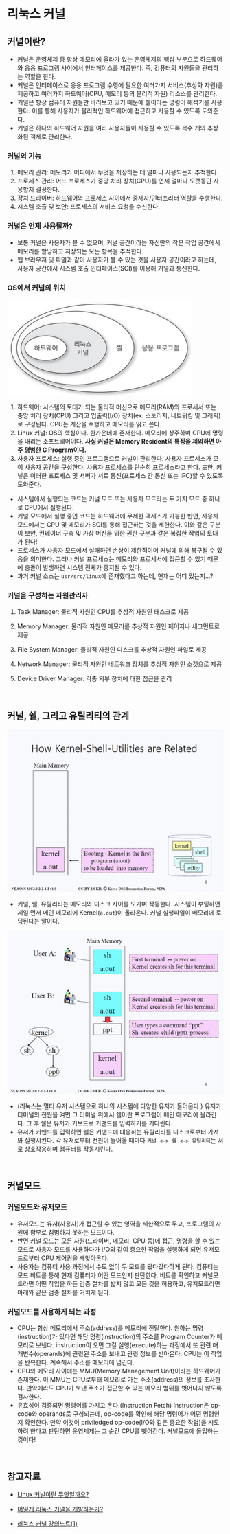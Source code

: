 # 리눅스 커널

## 커널이란?

- 커널은 운영체제 중 항상 메모리에 올라가 있는 운영체제의 핵심 부분으로 하드웨어와 응용 프로그램 사이에서 인터페이스를 제공한다. 즉, 컴퓨터의 자원들을 관리하는 역할을 한다.
- 커널은 인터페이스로 응용 프로그램 수행에 필요한 여러가지 서비스(추상화 자원)를 제공하고 여러가지 하드웨어(CPU, 메모리 등의 물리적 자원) 리소스를 관리한다.
- 커널은 항상 컴퓨터 자원들만 바라보고 있기 때문에 쉘이라는 명령어 해석기를 사용한다. 이를 통해 사용자가 물리적인 하드웨어에 접근하고 사용할 수 있도록 도와준다.
- 커널은 하나의 하드웨어 자원을 여러 사용자들이 사용할 수 있도록 복수 개의 추상화된 객체로 관리한다.

### 커널의 기능

1. 메모리 관리: 메모리가 어디에서 무엇을 저장하는 데 얼마나 사용되는지 추척한다.
2. 프로세스 관리: 어느 프로세스가 중앙 처리 장치(CPU)를 언제 얼마나 오랫동안 사용할지 결정한다.
3. 장치 드라이버: 하드웨어와 프로세스 사이에서 중재자/인터프리터 역할을 수행한다.
4. 시스템 호출 및 보안: 프로세스의 서비스 요청을 수신한다.

### 커널은 언제 사용될까?

- 보통 커널은 사용자가 볼 수 없으며, 커널 공간이라는 자신만의 작은 작업 공간에서 메모리를 할당하고 저장되는 모든 항목을 추적한다.
- 웹 브라우저 및 파일과 같이 사용자가 볼 수 있는 것을 사용자 공간이라고 하는데, 사용자 공간에서 시스템 호출 인터페이스(SCI)를 이용해 커널과 통신한다.

### OS에서 커널의 위치

<img src="img/concept1.png">

1. 하드웨어: 시스템의 토대가 되는 물리적 머신으로 메모리(RAM)와 프로세서 또는 중앙 처리 장치(CPU) 그리고 입출력(I/O) 장치(ex. 스토리지, 네트워킹 및 그래픽)로 구성된다. CPU는 계산을 수행하고 메모리를 읽고 쓴다.
2. Linux 커널: OS의 핵심이다. 한가운데에 존재한다. 메모리에 상주하며 CPU에 명령을 내리는 소프트웨어이다. **사실 커널은 Memory Resident의 특징을 제외하면 아주 평범한 C Program이다.**
3. 사용자 프로세스: 실행 중인 프로그램으로 커널이 관리한다. 사용자 프로세스가 모여 사용자 공간을 구성한다. 사용자 프로세스를 단순히 프로세스라고 한다. 또한, 커널은 이러한 프로세스 및 서버가 서로 통신(프로세스 간 통신 또는 IPC)할 수 있도록 도와준다.

- 시스템에서 실행되는 코드는 커널 모드 또는 사용자 모드라는 두 가지 모드 중 하나로 CPU에서 실행된다.
- 커널 모드에서 실행 중인 코드는 하드웨어에 무제한 액세스가 가능한 반면, 사용자 모드에서는 CPU 및 메모리가 SCI를 통해 접근하는 것을 제한한다. 이와 같은 구분이 보안, 컨테이너 구축 및 가상 머신을 위한 권한 구분과 같은 복잡한 작업의 토대가 된다!
- 프로세스가 사용자 모드에서 실패하면 손상이 제한적이며 커널에 의해 복구될 수 있음을 의미한다. 그러나 커널 프로세스는 메모리와 프로세서에 접근할 수 있기 때문에 충돌이 발생하면 시스템 전체가 중지될 수 있다.
- 과거 커널 소스는 `usr/src/linux`에 존재했다고 하는데, 현재는 어디 있는지...?

### 커널을 구성하는 자원관리자

1. Task Manager: 물리적 자원인 CPU를 추상적 자원인 태스크로 제공

2. Memory Manager: 물리적 자원인 메모리를 추상적 자원인 페이지나 세그먼트로 제공

3. File System Manager: 물리적 자원인 디스크를 추상적 자원인 파일로 제공

4. Network Manager: 물리적 자원인 네트워크 장치를 추상적 자원인 소켓으로 제공

5. Device Driver Manager: 각종 외부 장치에 대한 접근을 관리

<br/>

## 커널, 쉘, 그리고 유틸리티의 관계

<img src="img/kernel1.png">

- 커널, 쉘, 유틸리티는 메모리와 디스크 사이를 오가며 작동한다. 시스템이 부팅하면 제일 먼저 메인 메모리에 Kernel(`a.out`)이 올라온다. 커널 실행파일이 메모리에 로딩된다는 말이다.

<img src="img/kernel2.png">

- (리눅스는 멀티 유저 시스템으로 하나의 시스템에 다양한 유저가 들어온다.) 유저가 터미널의 전원을 켜면 그 터미널 위에서 쉘이란 프로그램이 메인 메모리에 올라간다. 그 후 쉘은 유저가 키보드로 커맨드를 입력하기를 기다린다.
- 유저가 커맨드를 입력하면 쉘은 커맨드에 대응하는 유틸리티를 디스크로부터 가져와 실행시킨다. 각 유저로부터 전원이 들어올 때마다 `커널 <-> 쉘 <-> 유틸리티`는 서로 상호작용하며 컴퓨터를 작동시킨다.

<br/>

## 커널모드

### 커널모드와 유저모드

- 유저모드는 유저(사용자)가 접근할 수 있는 영역을 제한적으로 두고, 프로그램의 자원에 함부로 침범하지 못하는 모드이다.
- 반면 커널 모드는 모든 자원(드라이버, 메모리, CPU 등)에 접근, 명령을 할 수 있는 모드로 사용자 모드를 사용하다가 I/O와 같이 중요한 작업을 실행하게 되면 유저모드로부터 CPU 제어권을 빼앗아온다.
- 사용자는 컴퓨터 사용 과정에서 수도 없이 두 모드를 왔다갔다하게 된다. 컴퓨터는 모드 비트를 통해 현재 컴퓨터가 어떤 모드인지 판단한다. 비트를 확인하고 커널모드라면 어떤 작업을 하든 검증 절차를 밟지 않고 모든 것을 허용하고, 유저모드라면 아래와 같은 검증 절차를 거치게 된다.

### 커널모드를 사용하게 되는 과정

- CPU는 항상 메모리에서 주소(address)를 메모리에 전달한다. 원하는 명령(instruction)가 있다면 해당 명령(instruction)의 주소를 Program Counter가 메모리로 보낸다. instruction이 오면 그걸 실행(execute)하는 과정에서 또 관련 매개변수(operands)에 관련된 주소를 보내고 관련 정보를 받아온다. CPU는 이 작업을 반복한다. 계속해서 주소를 메모리에 넘긴다.
- CPU와 메모리 사이에는 MMU(Memory Management Unit)이라는 하드웨어가 존재한다. 이 MMU는 CPU로부터 메모리로 가는 주소(address)의 정보를 조사한다. 만약에라도 CPU가 보낸 주소가 접근할 수 있는 메모리 범위를 벗어나지 않도록 검사한다.
- 유효성이 검증되면 명령어를 가지고 온다.(Instruction Fetch) Instruction은 op-code와 operands로 구성되는데, op-code를 확인해 해당 명령어가 어떤 명령인지 확인한다. 만약 이것이 priviledged op-code(I/O와 같은 중요한 작업)을 시도하려 한다고 판단하면 운영체제는 그 순간 CPU를 뺏어간다. 커널모드에 돌입하는 것이다!

<br/>

## 참고자료

- [Linux 커널이란 무엇일까요?](https://www.redhat.com/ko/topics/linux/what-is-the-linux-kernel)

- [어떻게 리눅스 커널을 개발하는가?](https://www.kernel.org/doc/html/v4.15/translations/ko_KR/howto.html)

- [리눅스 커널 강의노트(1)](https://medium.com/pocs/%EB%A6%AC%EB%88%85%EC%8A%A4-%EC%BB%A4%EB%84%90-%EC%9A%B4%EC%98%81%EC%B2%B4%EC%A0%9C-%EA%B0%95%EC%9D%98%EB%85%B8%ED%8A%B8-1-d36d6c961566)
